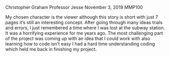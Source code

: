 Christopher Graham
Professor Jesse
November 3, 2019
MMP100

My chosen character is the viewer although this story is short with just 7 pages it’s still an interesting concept. After going through many ideas trials and errors, I just remembered a time where I was lost at the subway station. It was a horrifying experience for me years ago. The most challenging part of the project was coming up with an idea that I could work with also learning how to code isn’t easy I had a hard time understanding coding which held me back in finishing my project.
